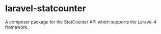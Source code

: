 laravel-statcounter
===================

A composer package for the StatCounter API which supports the Laravel 4 framework.
